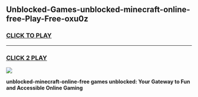 
## Unblocked-Games-unblocked-minecraft-online-free-Play-Free-oxu0z
<h3>
<a href="https://premium76.site?title=unblocked-minecraft-online-free&ref=24M">CLICK TO PLAY</a></h3>
<hr>

<h3>
<a href="https://premium76.site?title=unblocked-minecraft-online-free&ref=24M">CLICK 2 PLAY</a>
  
</h3>

<a href="https://premium76.site?title=unblocked-minecraft-online-free&ref=24M"><img src="https://clearcache.store/games.png"></a>


**unblocked-minecraft-online-free games unblocked: Your Gateway to Fun and Accessible Online Gaming**
